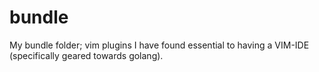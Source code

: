 # bundle
My bundle folder; vim plugins I have found essential to having a VIM-IDE (specifically geared towards golang).
